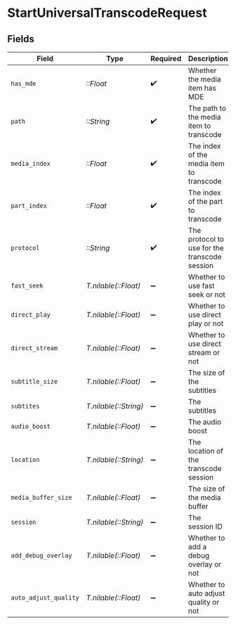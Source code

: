# StartUniversalTranscodeRequest


## Fields

| Field                                         | Type                                          | Required                                      | Description                                   |
| --------------------------------------------- | --------------------------------------------- | --------------------------------------------- | --------------------------------------------- |
| `has_mde`                                     | *::Float*                                     | :heavy_check_mark:                            | Whether the media item has MDE                |
| `path`                                        | *::String*                                    | :heavy_check_mark:                            | The path to the media item to transcode       |
| `media_index`                                 | *::Float*                                     | :heavy_check_mark:                            | The index of the media item to transcode      |
| `part_index`                                  | *::Float*                                     | :heavy_check_mark:                            | The index of the part to transcode            |
| `protocol`                                    | *::String*                                    | :heavy_check_mark:                            | The protocol to use for the transcode session |
| `fast_seek`                                   | *T.nilable(::Float)*                          | :heavy_minus_sign:                            | Whether to use fast seek or not               |
| `direct_play`                                 | *T.nilable(::Float)*                          | :heavy_minus_sign:                            | Whether to use direct play or not             |
| `direct_stream`                               | *T.nilable(::Float)*                          | :heavy_minus_sign:                            | Whether to use direct stream or not           |
| `subtitle_size`                               | *T.nilable(::Float)*                          | :heavy_minus_sign:                            | The size of the subtitles                     |
| `subtites`                                    | *T.nilable(::String)*                         | :heavy_minus_sign:                            | The subtitles                                 |
| `audio_boost`                                 | *T.nilable(::Float)*                          | :heavy_minus_sign:                            | The audio boost                               |
| `location`                                    | *T.nilable(::String)*                         | :heavy_minus_sign:                            | The location of the transcode session         |
| `media_buffer_size`                           | *T.nilable(::Float)*                          | :heavy_minus_sign:                            | The size of the media buffer                  |
| `session`                                     | *T.nilable(::String)*                         | :heavy_minus_sign:                            | The session ID                                |
| `add_debug_overlay`                           | *T.nilable(::Float)*                          | :heavy_minus_sign:                            | Whether to add a debug overlay or not         |
| `auto_adjust_quality`                         | *T.nilable(::Float)*                          | :heavy_minus_sign:                            | Whether to auto adjust quality or not         |